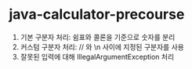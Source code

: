 # java-calculator-precourse

1. 기본 구분자 처리: 쉼표와 콜론을 기준으로 숫자를 분리
2. 커스텀 구분자 처리: // 와 \n 사이에 지정된 구분자를 사용
3. 잘못된 입력에 대해 IllegalArgumentException 처리
